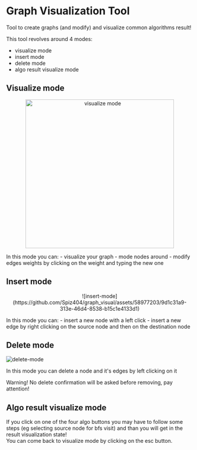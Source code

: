 # Graph Visualization Tool

Tool to create graphs (and modify) and visualize common algorithms result!

This tool revolves around 4 modes: 
- visualize mode
- insert mode
- delete mode
- algo result visualize mode

## Visualize mode
<p align="center">
  <img width="400" src="https://github.com/Spiz404/graph_visual/assets/58977203/e899b9ff-4876-4771-abc2-32baea77b4d6" alt="visualize mode">

</p>
In this mode you can:
- visualize your graph
- mode nodes around
- modify edges weights by clicking on the weight and typing the new one

## Insert mode
<p align="center">
![insert-mode](https://github.com/Spiz404/graph_visual/assets/58977203/9d1c31a9-313e-46d4-8538-b15c1e4133d1) 
</p>
In this mode you can:
- insert a new node with a left click
- insert a new edge by right clicking on the source node and then on the destination node

## Delete mode

![delete-mode](https://github.com/Spiz404/graph_visual/assets/58977203/2b613b99-0ab2-4e98-a9e4-4b547297c70a)


In this mode you can delete a node and it's edges by left clicking on it 

Warning! No delete confirmation will be asked before removing, pay attention!

## Algo result visualize mode

If you click on one of the four algo buttons you may have to follow some steps (eg selecting source node for bfs visit)
and than you will get in the result visualization state! \
You can come back to visualize mode by clicking on the esc button.

